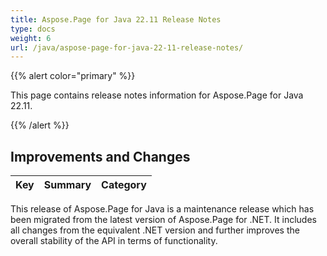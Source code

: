 ```yaml
---
title: Aspose.Page for Java 22.11 Release Notes
type: docs
weight: 6
url: /java/aspose-page-for-java-22-11-release-notes/
---
```


{{% alert color="primary" %}}

This page contains release notes information for Aspose.Page for Java 22.11.

{{% /alert %}}
## **Improvements and Changes**

|**Key**|**Summary**|**Category**|
| :- | :- | :- |

This release of Aspose.Page for Java is a maintenance release which has been migrated from the latest version of Aspose.Page for .NET. It includes all changes from the equivalent .NET version and further improves the overall stability of the API in terms of functionality.

